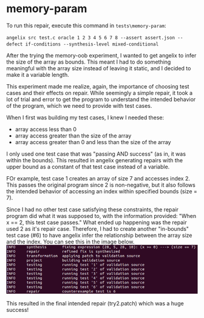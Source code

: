 # memory-param
To run this repair, execute this command in `tests\memory-param`:

`angelix src test.c oracle 1 2 3 4 5 6 7 8 --assert assert.json --defect if-conditions --synthesis-level mixed-conditional`

After the trying the memory-oob experiment, I wanted to get angelix to infer the size of the array as bounds. This meant I had to do something meaningful with the array size instead of leaving it static, and I decided to make it a variable length.

This experiment made me realize, again, the importance of choosing test cases and their effects on repair. While seemingly a simple repair, it took a lot of trial and error to get the program to understand the intended behavior of the program, which we need to provide with test cases.

When I first was building my test cases, I knew I needed these:
- array access less than 0
- array access greater than the size of the array
- array access greater than 0 and less than the size of the array

I only used one test case that was "passing AND success" (as in, it was within the bounds). This resulted in angelix generating repairs with the upper bound as a constant of that test case instead of a variable.

FOr example, test case 1 creates an array of size 7 and accesses index 2. This passes the original program since 2 is non-negative, but it also follows the intended behavior of accessing an index within specified bounds (size = 7).

Since I had no other test case satisfying these constraints, the repair program did what it was supposed to, with the information provided: "When x == 2, this test case passes." What ended up happening was the repair used 2 as it's repair case.
Therefore, I had to create another "in-bounds" test case (#6) to have angelix infer the relationship between the array size and the index.
You can see this in the image below.
![alt text](https://github.com/elztsang/angelix_findings/blob/main/tests/memory-param/constant_example.png)

This resulted in the final intended repair (try2.patch) which was a huge success!
